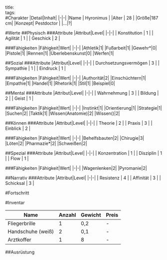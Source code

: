 title:   
tags:   
#Charakter
|Detail|Inhalt|
|-|-|
|Name | Hyronimus |
|Alter | 28 |
|Größe|187 cm|
|Konzept| Pestdoctor |
|...|?|

#Werte
##Physisch
###Attribute
|Attribut|Level|
|-|-|
| Konstitution | 1 |
| Agilität | 1 |
| Geschick | 2 |

###Fähigkeiten
|Fähigkeit|Wert|
|-|-|
|Athletik|1|
|Fußarbeit|1|
|Gewehr*|0|
|Pistole|1|
|Rennen|1|
|Überlebenskunst|0|
|Werfen|1|

##Sozial
###Attribute 
|Attribut|Level|
|-|-|
| Durchsetzungsvermögen | 3 |
| Sympathie | 1 |
| Eindruck | 1 |


###Fähigkeiten
|Fähigkeit|Wert|
|-|-|
|Authorität|2|
|Einschüchtern|1|
|Empathie|1|
|Handel|1|
|Rhetorik|1|
|Stil|1|
|Beispiel|0|


##Mental
###Attribute 
|Attribut|Level|
|-|-|
| Wahrnehmung | 3 |
| Bildung | 2 |
| Geist | 1 |


###Fähigkeiten
|Fähigkeit|Wert|
|-|-|
|Instinkt|1|
|Orientierung|1|
|Strategie|1|
|Suchen|2|
|Taktik|1|
|Wissen(Anatomie)|2|
|Wissen()|2|


##Können
###Attribute 
|Attribut|Level|
|-|-|
| Theorie | 2 |
| Praxis | 3 |
| Einblick | 2 |


###Fähigkeiten
|Fähigkeit|Wert|
|-|-|
|Behelfsbauten|2|
|Chirugie|3|
|Löten|2|
|Pharmazie*|2|
|Schweißen|2|

##Spezial
###Attribute 
|Attribut|Level|
|-|-|
| Konzentration | 1 |
| Disziplin | 1 |
| Flow | 1 |


###Fähigkeiten
|Fähigkeit|Wert|
|-|-|
|Wagenlenken|2|
|Pyromanie|2|

##Narrativ
###Attribute 
|Attribut|Level|
|-|-|
| Resistenz | 4 |
| Affinität | 3 |
| Schicksal | 3 |



#Fortschritt

#Inventar

|Name|Anzahl|Gewicht|Preis|
|---|---|---|---|
|Fliegerbrille|1|0,2|-|
|Handschuhe (weiß)|2|0,1|-|
|Arztkoffer|1|8|-|

##Ausrüstung

